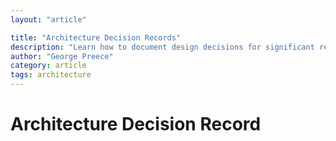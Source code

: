 ```yaml
---
layout: "article"

title: "Architecture Decision Records"
description: "Learn how to document design decisions for significant requirements"
author: "George Preece"
category: article
tags: architecture
---
```

# Architecture Decision Record
